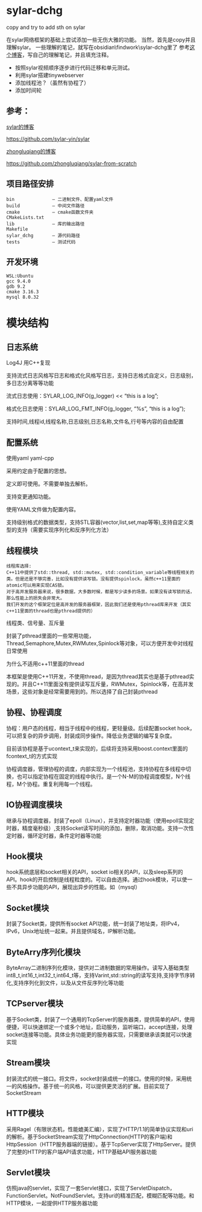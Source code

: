 # sylar-dchg
copy and try to add sth on sylar 

在sylar网络框架的基础上尝试添加一些无伤大雅的功能。
当然，首先是copy并且理解sylar。
一些理解的笔记，就写在obsidian\findwork\sylar-dchg里了
参考[这个博客](https://www.midlane.top/wiki/pages/viewpage.action?pageId=10060952)，写自己的理解笔记，并且填充注释。

- 按照sylar视频顺序逐步进行代码迁移和单元测试。
- 利用sylar搭建tinywebserver
- 添加线程池？（虽然有协程了）
- 添加时间轮

## 参考：
[sylar的博客](http://www.sylar.top/blog/?p=94)

https://github.com/sylar-yin/sylar

[zhongluqiang的博客](https://www.midlane.top/wiki/pages/viewpage.action?pageId=10060952)

https://github.com/zhongluqiang/sylar-from-scratch

## 项目路径安排
```
bin              — 二进制文件、配置yaml文件
build            — 中间文件路径
cmake            — cmake函数文件夹
CMakeLists.txt
lib              — 库的输出路径
Makefile
sylar_dchg       — 源代码路径
tests            — 测试代码
```

## 开发环境
```
WSL:Ubuntu
gcc 9.4.0
gdb 9.2
cmake 3.16.3
mysql 8.0.32
```

# 模块结构

## 日志系统

Log4J 用C++复现

支持流式日志风格写日志和格式化风格写日志，支持日志格式自定义，日志级别，多日志分离等等功能

流式日志使用：SYLAR_LOG_INFO(g_logger) << “this is a log”;

格式化日志使用：SYLAR_LOG_FMT_INFO(g_logger, “%s”, “this is a log”);

支持时间,线程id,线程名称,日志级别,日志名称,文件名,行号等内容的自由配置

## 配置系统

使用yaml  yaml-cpp

采用约定由于配置的思想。

定义即可使用。不需要单独去解析。

支持变更通知功能。

使用YAML文件做为配置内容。

支持级别格式的数据类型，支持STL容器(vector,list,set,map等等),支持自定义类型的支持（需要实现序列化和反序列化方法）

## 线程模块

    线程库选择:
    C++11中提供了std::thread, std::mutex, std::condition_variable等线程相关的类。但是还是不够完善，比如没有提供读写锁。没有提供spinlock，虽然c++11里面的atomic可以用来实现CAS锁。
    对于高并发服务器来说，很多数据，大多数时候，都是写少读多的场景。如果没有读写锁的话，那么性能上的损失会非常大。
    我们开发的这个框架定位是高并发的服务器框架，因此我们还是使用pthread库来开发（其实c++11里面的thread也是pthread提供的）

线程类、信号量、互斥量

封装了pthread里面的一些常用功能，Thread,Semaphore,Mutex,RWMutex,Spinlock等对象，可以方便开发中对线程日常使用

为什么不适用c++11里面的thread

本框架是使用C++11开发，不使用thread，是因为thread其实也是基于pthread实现的。并且C++11里面没有提供读写互斥量，RWMutex，Spinlock等，在高并发场景，这些对象是经常需要用到的。所以选择了自己封装pthread

## 协程、协程调度
协程：用户态的线程，相当于线程中的线程，更轻量级。后续配置socket hook，可以把复杂的异步调用，封装成同步操作。降低业务逻辑的编写复杂度。

目前该协程是基于ucontext_t来实现的，后续将支持采用boost.context里面的fcontext_t的方式实现

协程调度器，管理协程的调度，内部实现为一个线程池，支持协程在多线程中切换，也可以指定协程在固定的线程中执行。是一个N-M的协程调度模型，N个线程，M个协程。重复利用每一个线程。

## IO协程调度模块

继承与协程调度器，封装了epoll（Linux），并支持定时器功能（使用epoll实现定时器，精度毫秒级）,支持Socket读写时间的添加，删除，取消功能。支持一次性定时器，循环定时器，条件定时器等功能

## Hook模块

hook系统底层和socket相关的API，socket io相关的API，以及sleep系列的API。hook的开启控制是线程粒度的。可以自由选择。通过hook模块，可以使一些不具异步功能的API，展现出异步的性能。如（mysql）

## Socket模块

封装了Socket类，提供所有socket API功能，统一封装了地址类，将IPv4，IPv6，Unix地址统一起来。并且提供域名，IP解析功能。

## ByteArry序列化模块
ByteArray二进制序列化模块，提供对二进制数据的常用操作。读写入基础类型int8_t,int16_t,int32_t,int64_t等，支持Varint,std::string的读写支持,支持字节序转化,支持序列化到文件，以及从文件反序列化等功能

## TCPserver模块
基于Socket类，封装了一个通用的TcpServer的服务器类，提供简单的API，使用便捷，可以快速绑定一个或多个地址，启动服务，监听端口，accept连接，处理socket连接等功能。具体业务功能更的服务器实现，只需要继承该类就可以快速实现

## Stream模块
封装流式的统一接口。将文件，socket封装成统一的接口。使用的时候，采用统一的风格操作。基于统一的风格，可以提供更灵活的扩展。目前实现了SocketStream

## HTTP模块
采用Ragel（有限状态机，性能媲美汇编），实现了HTTP/1.1的简单协议实现和uri的解析。基于SocketStream实现了HttpConnection(HTTP的客户端)和HttpSession（HTTP服务器端的链接）。基于TcpServer实现了HttpServer。提供了完整的HTTP的客户端API请求功能，HTTP基础API服务器功能

## Servlet模块
仿照java的servlet，实现了一套Servlet接口，实现了ServletDispatch，FunctionServlet。NotFoundServlet。支持uri的精准匹配，模糊匹配等功能。和HTTP模块，一起提供HTTP服务器功能